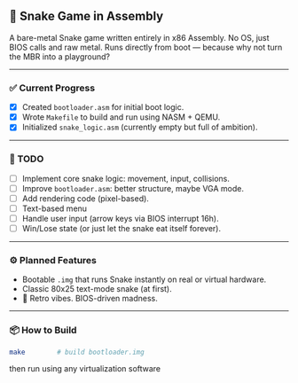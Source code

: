 ## 🐍 Snake Game in Assembly

A bare-metal Snake game written entirely in x86 Assembly. No OS, just BIOS calls and raw metal. Runs directly from boot — because why not turn the MBR into a playground?

---

### ✅ Current Progress

- [x] Created `bootloader.asm` for initial boot logic.
- [x] Wrote `Makefile` to build and run using NASM + QEMU.
- [x] Initialized `snake_logic.asm` (currently empty but full of ambition).

---

### 🔧 TODO

- [ ] Implement core snake logic: movement, input, collisions.
- [ ] Improve `bootloader.asm`: better structure, maybe VGA mode.
- [ ] Add rendering code (pixel-based).
- [ ] Text-based menu
- [ ] Handle user input (arrow keys via BIOS interrupt 16h).
- [ ] Win/Lose state (or just let the snake eat itself forever).

---

### ⚙️ Planned Features

- Bootable `.img` that runs Snake instantly on real or virtual hardware.
- Classic 80x25 text-mode snake (at first).
- 🐛 Retro vibes. BIOS-driven madness.

---

### 📦 How to Build

```bash
make        # build bootloader.img
```
then run using any virtualization software 

